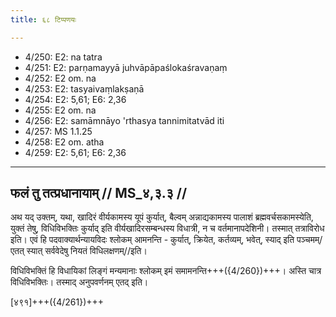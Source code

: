 ```yaml
---
title: ६८ टिप्पणयः

---
```

- 4/250: E2: na tatra
- 4/251: E2: parṇamayyā juhvāpāpaślokaśravaṇaṃ
- 4/252: E2 om. na
- 4/253: E2: tasyaivaṃlakṣaṇā
- 4/254: E2: 5,61; E6: 2,36
- 4/255: E2 om. na
- 4/256: E2: samāmnāyo 'rthasya tannimitatvād iti
- 4/257: MS 1.1.25
- 4/258: E2 om. atha
- 4/259: E2: 5,61; E6: 2,36

____________________________________________


## फलं तु तत्प्रधानायाम् // MS_४,३.३ //

अथ यद् उक्तम्, यथा, खादिरं वीर्यकामस्य यूपं कुर्यात्, बैल्वम् अन्नाद्यकामस्य पालाशं ब्रह्मवर्चसकामस्येति, युक्तं तेषु, विधिविभक्तिः कुर्याद् इति वीर्यखादिरसम्बन्धस्य विधात्री, न च वर्तमानापदेशिनी। तस्मात् तत्राविरोध इति। एवं हि पदवाक्यार्थन्यायविदः श्लोकम् आमनन्ति -
कुर्यात्, क्रियेत, कर्तव्यम्, भवेत्, स्याद् इति पञ्चमम्/
एतत् स्यात् सर्ववेदेषु नियतं विधिलक्षणम्//इति।

विधिविभक्तिं हि विधायिकां लिङ्गं मन्यमानाः श्लोकम् इमं समामनन्ति+++({4/260})+++। अस्ति चात्र विधिविभक्तिः। तस्माद् अनुपवर्णनम् एतद् इति।

[४९१]+++({4/261})+++